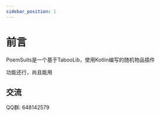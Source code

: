 ```yaml
---
sidebar_position: 1
---
```


# 前言

PoemSuits是一个基于TabooLib，使用Kotlin编写的随机物品插件

功能还行，尚且能用

## 交流

QQ群: 648142579
